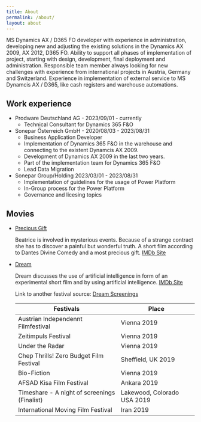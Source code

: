 ```yaml
---
title: About
permalink: /about/
layout: about
---
```


MS Dynamics AX / D365 FO developer with experience in administration, developing new and adjusting the existing solutions in the Dynamics AX 2009, AX 2012, D365 FO. Ability to support all phases of implementation of project, starting with design, development, final deployment and administration. Responsible team member always looking for new challenges with experience from international projects in Austria, Germany and Switzerland. Experience in implementation of external service to MS Dynamcis AX / D365, like cash registers and warehouse automations.

## Work experience

* Prodware Deutschland AG - 2023/09/01 - currently
  * Technical Consultant for Dynamics 365 F&O
* Sonepar Österreich GmbH - 2020/08/03 - 2023/08/31
  * Business Application Developer
  * Implementation of Dynamics 365 F&O in the warehouse and connecting to the existent Dynamcis AX 2009.
  * Development of Dynamics AX 2009 in the last two years.
  * Part of the implementation team for Dynamics 365 F&O
  * Lead Data Migration
* Sonepar Group/Holding 2023/03/01 - 2023/08/31
  * Implementation of guidelines for the usage of Power Platform
  * In-Group process for the Power Platform
  * Governance and licesing topics

## Movies

* [Precious Gift](https://www.reisenbauer-film.com/precious/crew.html)

  Beatrice is involved in mysterious events. Because of a strange contract she has to discover a painful but wonderful truth. A short film according to Dantes Divine Comedy and a most precious gift.
  [IMDb Site](https://www.imdb.com/title/tt5233126/?ref_=nm_ov_bio_lk)

* [Dream](https://www.reisenbauer-film.com/dream/)

  Dream discusses the use of artificial intelligence in form of an experimental short film and by using artificial intelligence.
  [IMDb Site](https://www.imdb.com/title/tt5233126/?ref_=nm_ov_bio_lk)

  Link to another festival source: [Dream Screenings](https://reisenbauer-film.com/film/screenings.php?film=dream)

  | Festivals | Place |
  | --- | --- |
  | Austrian Independennt Filmfestival | Vienna 2019 |
  | Zeitimpuls Festival | Vienna 2019 |
  | Under the Radar | Vienna 2019 |
  | Chep Thrills! Zero Budget Film Festival | Sheffield, UK 2019 |
  | Bio-Fiction | Vienna 2019 |
  | AFSAD Kisa Film Festival | Ankara 2019 |
  | Timeshare - A night of screenings (Finalist) | Lakewood, Colorado USA 2019 |
  | International Moving Film Festival | Iran 2019 |
